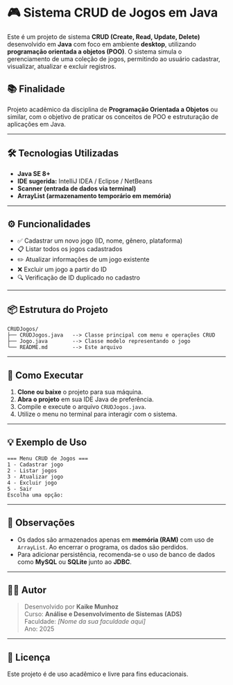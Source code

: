 # 🎮 Sistema CRUD de Jogos em Java

Este é um projeto de sistema **CRUD (Create, Read, Update, Delete)** desenvolvido em **Java** com foco em ambiente **desktop**, utilizando **programação orientada a objetos (POO)**. O sistema simula o gerenciamento de uma coleção de jogos, permitindo ao usuário cadastrar, visualizar, atualizar e excluir registros.

## 📚 Finalidade

Projeto acadêmico da disciplina de **Programação Orientada a Objetos** ou similar, com o objetivo de praticar os conceitos de POO e estruturação de aplicações em Java.

---

## 🛠️ Tecnologias Utilizadas

- **Java SE 8+**
- **IDE sugerida:** IntelliJ IDEA / Eclipse / NetBeans
- **Scanner (entrada de dados via terminal)**
- **ArrayList (armazenamento temporário em memória)**

---

## ⚙️ Funcionalidades

- ✅ Cadastrar um novo jogo (ID, nome, gênero, plataforma)  
- 📋 Listar todos os jogos cadastrados  
- ✏️ Atualizar informações de um jogo existente  
- ❌ Excluir um jogo a partir do ID  
- 🔍 Verificação de ID duplicado no cadastro

---

## 📦 Estrutura do Projeto

```
CRUDJogos/
├── CRUDJogos.java   --> Classe principal com menu e operações CRUD
├── Jogo.java        --> Classe modelo representando o jogo
└── README.md        --> Este arquivo
```

---

## 🚀 Como Executar

1. **Clone ou baixe** o projeto para sua máquina.
2. **Abra o projeto** em sua IDE Java de preferência.
3. Compile e execute o arquivo `CRUDJogos.java`.
4. Utilize o menu no terminal para interagir com o sistema.

---

## 💡 Exemplo de Uso

```
=== Menu CRUD de Jogos ===
1 - Cadastrar jogo
2 - Listar jogos
3 - Atualizar jogo
4 - Excluir jogo
5 - Sair
Escolha uma opção:
```

---

## 📌 Observações

- Os dados são armazenados apenas em **memória (RAM)** com uso de `ArrayList`. Ao encerrar o programa, os dados são perdidos.
- Para adicionar persistência, recomenda-se o uso de banco de dados como **MySQL** ou **SQLite** junto ao **JDBC**.

---

## 👨‍💻 Autor

> Desenvolvido por **Kaike Munhoz**  
> Curso: **Análise e Desenvolvimento de Sistemas (ADS)**  
> Faculdade: _[Nome da sua faculdade aqui]_  
> Ano: 2025

---

## 📝 Licença

Este projeto é de uso acadêmico e livre para fins educacionais.
